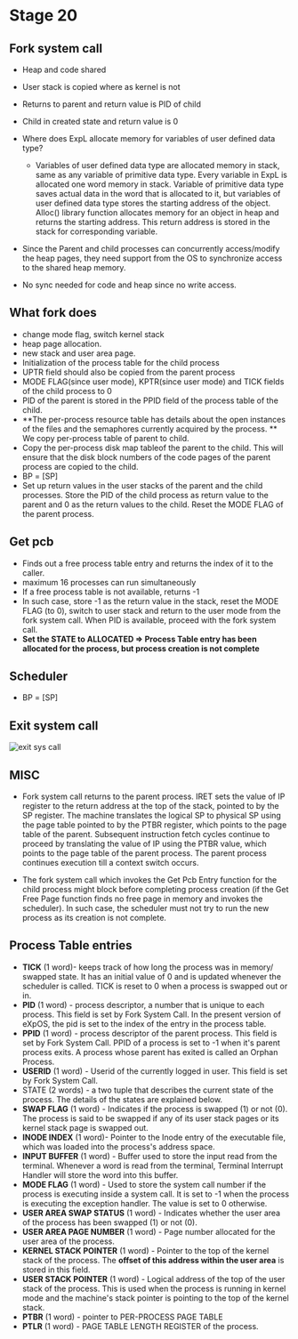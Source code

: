 # Stage 20

## Fork system call

- Heap and code shared
- User stack is copied where as kernel is not
- Returns to parent and return value is PID of child
- Child in created state and return value is 0
- Where does ExpL allocate memory for variables of user defined data type?
  - Variables of user defined data type are allocated memory in stack, same as any variable of primitive data type. Every variable in ExpL is allocated one word memory in stack. Variable of primitive data type saves actual data in the word that is allocated to it, but variables of user defined data type stores the starting address of the object. Alloc() library function allocates memory for an object in heap and returns the starting address. This return address is stored in the stack for corresponding variable.

- Since the Parent and child processes can concurrently access/modify the heap pages, they need support from the OS to synchronize access to the shared heap memory.
- No sync needed for code and heap since no write access.



## What fork does

- change mode flag, switch kernel stack
- heap page allocation.
- new stack and user area page.
- Initialization of the process table for the child process
- UPTR field should also be copied from the parent process
- MODE FLAG(since user mode), KPTR(since user mode) and TICK fields of the child process to 0
- PID of the parent is stored in the PPID field of the process table of the child.
- **The per-process resource table has details about the open instances of the files and the semaphores currently acquired by the process. ** We copy per-process table of parent to child.
- Copy the per-process disk map tableof the parent to the child. This will ensure that the disk block numbers of the code pages of the parent process are copied to the child. 
- BP = [SP]
- Set up return values in the user stacks of the parent and the child processes. Store the PID of the child process as return value to the parent and 0 as the return values to the child. Reset the MODE FLAG of the parent process. 



## Get pcb

- Finds out a free process table entry and returns the index of it to the caller.
- maximum 16 processes can run simultaneously
- If a free process table is not available, returns -1
- In such case, store -1 as the return value in the stack, reset the MODE FLAG (to 0), switch to user stack and return to the user mode from the fork system call. When PID is available, proceed with the fork system call.
- **Set the STATE to ALLOCATED => Process Table entry has been allocated for the process, but process creation is not complete**

## Scheduler

- BP = [SP]

## Exit system call

![exit sys call](https://exposnitc.github.io/img/roadmap/exit.png)



## MISC

- Fork system call returns to the parent process. IRET sets the value of IP register to the return address at the top of the stack, pointed to by the SP register. The machine translates the logical SP to physical SP using the page table pointed to by the PTBR register, which points to the page table of the parent. Subsequent instruction fetch cycles continue to proceed by translating the value of IP using the PTBR value, which points to the page table of the parent process. The parent process continues execution till a context switch occurs.

- The fork system call which invokes the Get Pcb Entry function for the child process might block before completing process creation (if the Get Free Page function finds no free page in memory and invokes the scheduler). In such case, the scheduler must not try to run the new process as its creation is not complete.

## Process Table entries

- **TICK** (1 word)- keeps track of how long the process was in memory/ swapped state. It has an initial value of 0 and is updated whenever the scheduler is called. TICK is reset to 0 when a process is swapped out or in.
- **PID** (1 word) - process descriptor, a number that is unique to each process. This field is set by Fork System Call. In the present version of eXpOS, the pid is set to the index of the entry in the process table.
- **PPID** (1 word) - process descriptor of the parent process. This field is set by Fork System Call. PPID of a process is set to -1 when it's parent process exits. A process whose parent has exited is called an Orphan Process.
- **USERID** (1 word) - Userid of the currently logged in user. This field is set by Fork System Call.
- STATE (2 words) - a two tuple that describes the current state of the process. The details of the states are explained below.
- **SWAP FLAG** (1 word) - Indicates if the process is swapped (1) or not (0). The process is said to be swapped if any of its user stack pages or its kernel stack page is swapped out.
- **INODE INDEX** (1 word)- Pointer to the Inode entry of the executable file, which was loaded into the process's address space.
- **INPUT BUFFER** (1 word) - Buffer used to store the input read from the terminal. Whenever a word is read from the terminal, Terminal Interrupt Handler will store the word into this buffer.
- **MODE FLAG** (1 word) - Used to store the system call number if the process is executing inside a system call. It is set to -1 when the process is executing the exception handler. The value is set to 0 otherwise.
- **USER AREA SWAP STATUS** (1 word) - Indicates whether the user area of the process has been swapped (1) or not (0).
- **USER AREA PAGE NUMBER** (1 word) - Page number allocated for the user area of the process.
- **KERNEL STACK POINTER** (1 word) - Pointer to the top of the kernel stack of the process. The **offset of this address within the user area** is stored in this field.
- **USER STACK POINTER** (1 word) - Logical address of the top of the user stack of the process. This is used when the process is running in kernel mode and the machine's stack pointer is pointing to the top of the kernel stack.
- **PTBR** (1 word) - pointer to PER-PROCESS PAGE TABLE
- **PTLR** (1 word) - PAGE TABLE LENGTH REGISTER of the process.